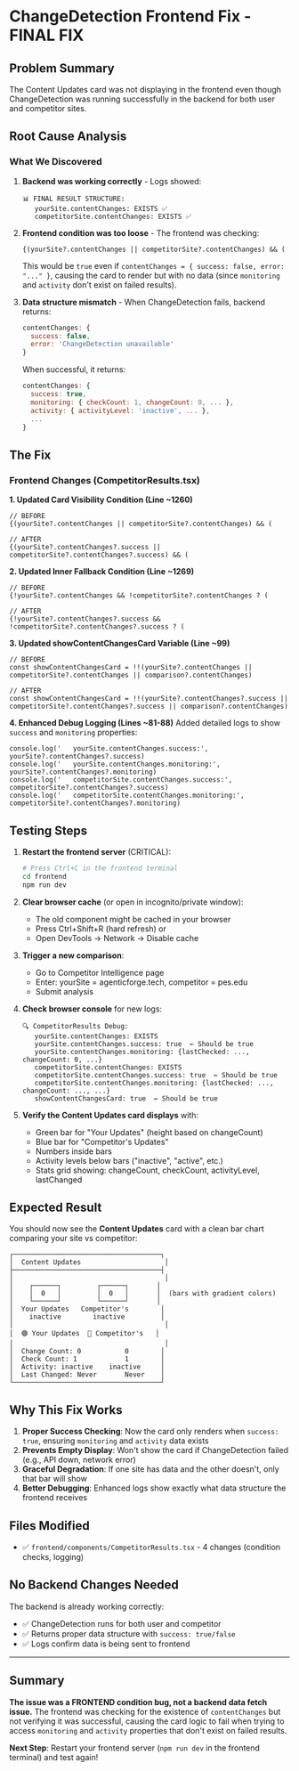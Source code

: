 # ChangeDetection Frontend Fix - FINAL FIX

## Problem Summary
The Content Updates card was not displaying in the frontend even though ChangeDetection was running successfully in the backend for both user and competitor sites.

## Root Cause Analysis

### What We Discovered
1. **Backend was working correctly** - Logs showed:
   ```
   📊 FINAL RESULT STRUCTURE:
      yourSite.contentChanges: EXISTS ✅
      competitorSite.contentChanges: EXISTS ✅
   ```

2. **Frontend condition was too loose** - The frontend was checking:
   ```tsx
   {(yourSite?.contentChanges || competitorSite?.contentChanges) && (
   ```
   
   This would be `true` even if `contentChanges = { success: false, error: "..." }`, causing the card to render but with no data (since `monitoring` and `activity` don't exist on failed results).

3. **Data structure mismatch** - When ChangeDetection fails, backend returns:
   ```javascript
   contentChanges: {
     success: false,
     error: 'ChangeDetection unavailable'
   }
   ```
   
   When successful, it returns:
   ```javascript
   contentChanges: {
     success: true,
     monitoring: { checkCount: 1, changeCount: 0, ... },
     activity: { activityLevel: 'inactive', ... },
     ...
   }
   ```

## The Fix

### Frontend Changes (CompetitorResults.tsx)

**1. Updated Card Visibility Condition (Line ~1260)**
```tsx
// BEFORE
{(yourSite?.contentChanges || competitorSite?.contentChanges) && (

// AFTER
{(yourSite?.contentChanges?.success || competitorSite?.contentChanges?.success) && (
```

**2. Updated Inner Fallback Condition (Line ~1269)**
```tsx
// BEFORE
{!yourSite?.contentChanges && !competitorSite?.contentChanges ? (

// AFTER
{!yourSite?.contentChanges?.success && !competitorSite?.contentChanges?.success ? (
```

**3. Updated showContentChangesCard Variable (Line ~99)**
```tsx
// BEFORE
const showContentChangesCard = !!(yourSite?.contentChanges || competitorSite?.contentChanges || comparison?.contentChanges)

// AFTER
const showContentChangesCard = !!(yourSite?.contentChanges?.success || competitorSite?.contentChanges?.success || comparison?.contentChanges)
```

**4. Enhanced Debug Logging (Lines ~81-88)**
Added detailed logs to show `success` and `monitoring` properties:
```tsx
console.log('   yourSite.contentChanges.success:', yourSite?.contentChanges?.success)
console.log('   yourSite.contentChanges.monitoring:', yourSite?.contentChanges?.monitoring)
console.log('   competitorSite.contentChanges.success:', competitorSite?.contentChanges?.success)
console.log('   competitorSite.contentChanges.monitoring:', competitorSite?.contentChanges?.monitoring)
```

## Testing Steps

1. **Restart the frontend server** (CRITICAL):
   ```bash
   # Press Ctrl+C in the frontend terminal
   cd frontend
   npm run dev
   ```

2. **Clear browser cache** (or open in incognito/private window):
   - The old component might be cached in your browser
   - Press Ctrl+Shift+R (hard refresh) or
   - Open DevTools → Network → Disable cache

3. **Trigger a new comparison**:
   - Go to Competitor Intelligence page
   - Enter: yourSite = agenticforge.tech, competitor = pes.edu
   - Submit analysis

4. **Check browser console** for new logs:
   ```
   🔍 CompetitorResults Debug:
      yourSite.contentChanges: EXISTS
      yourSite.contentChanges.success: true  ← Should be true
      yourSite.contentChanges.monitoring: {lastChecked: ..., changeCount: 0, ...}
      competitorSite.contentChanges: EXISTS
      competitorSite.contentChanges.success: true  ← Should be true
      competitorSite.contentChanges.monitoring: {lastChecked: ..., changeCount: ..., ...}
      showContentChangesCard: true  ← Should be true
   ```

5. **Verify the Content Updates card displays** with:
   - Green bar for "Your Updates" (height based on changeCount)
   - Blue bar for "Competitor's Updates"
   - Numbers inside bars
   - Activity levels below bars ("inactive", "active", etc.)
   - Stats grid showing: changeCount, checkCount, activityLevel, lastChanged

## Expected Result

You should now see the **Content Updates** card with a clean bar chart comparing your site vs competitor:

```
┌─────────────────────────────────────┐
│  Content Updates                     │
├─────────────────────────────────────┤
│                                      │
│    ┌──────┐         ┌──────┐       │
│    │  0   │         │  0   │       │  (bars with gradient colors)
│    └──────┘         └──────┘       │
│  Your Updates   Competitor's        │
│    inactive        inactive         │
│                                      │
│  🟢 Your Updates  🔵 Competitor's   │
│                                      │
│  Change Count: 0           0        │
│  Check Count: 1            1        │
│  Activity: inactive    inactive     │
│  Last Changed: Never       Never    │
└─────────────────────────────────────┘
```

## Why This Fix Works

1. **Proper Success Checking**: Now the card only renders when `success: true`, ensuring `monitoring` and `activity` data exists
2. **Prevents Empty Display**: Won't show the card if ChangeDetection failed (e.g., API down, network error)
3. **Graceful Degradation**: If one site has data and the other doesn't, only that bar will show
4. **Better Debugging**: Enhanced logs show exactly what data structure the frontend receives

## Files Modified

- ✅ `frontend/components/CompetitorResults.tsx` - 4 changes (condition checks, logging)

## No Backend Changes Needed

The backend is already working correctly:
- ✅ ChangeDetection runs for both user and competitor
- ✅ Returns proper data structure with `success: true/false`
- ✅ Logs confirm data is being sent to frontend

---

## Summary

**The issue was a FRONTEND condition bug, not a backend data fetch issue.** The frontend was checking for the existence of `contentChanges` but not verifying it was successful, causing the card logic to fail when trying to access `monitoring` and `activity` properties that don't exist on failed results.

**Next Step**: Restart your frontend server (`npm run dev` in the frontend terminal) and test again!

